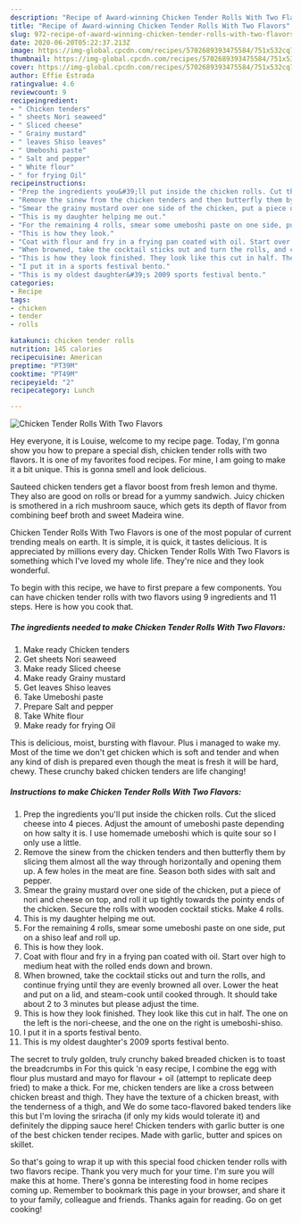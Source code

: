 ```yaml
---
description: "Recipe of Award-winning Chicken Tender Rolls With Two Flavors"
title: "Recipe of Award-winning Chicken Tender Rolls With Two Flavors"
slug: 972-recipe-of-award-winning-chicken-tender-rolls-with-two-flavors
date: 2020-06-20T05:22:37.213Z
image: https://img-global.cpcdn.com/recipes/5702689393475584/751x532cq70/chicken-tender-rolls-with-two-flavors-recipe-main-photo.jpg
thumbnail: https://img-global.cpcdn.com/recipes/5702689393475584/751x532cq70/chicken-tender-rolls-with-two-flavors-recipe-main-photo.jpg
cover: https://img-global.cpcdn.com/recipes/5702689393475584/751x532cq70/chicken-tender-rolls-with-two-flavors-recipe-main-photo.jpg
author: Effie Estrada
ratingvalue: 4.6
reviewcount: 9
recipeingredient:
- " Chicken tenders"
- " sheets Nori seaweed"
- " Sliced cheese"
- " Grainy mustard"
- " leaves Shiso leaves"
- " Umeboshi paste"
- " Salt and pepper"
- " White flour"
- " for frying Oil"
recipeinstructions:
- "Prep the ingredients you&#39;ll put inside the chicken rolls. Cut the sliced cheese into 4 pieces. Adjust the amount of umeboshi paste depending on how salty it is. I use homemade umeboshi which is quite sour so I only use a little."
- "Remove the sinew from the chicken tenders and then butterfly them by slicing them almost all the way through horizontally and opening them up. A few holes in the meat are fine. Season both sides with salt and pepper."
- "Smear the grainy mustard over one side of the chicken, put a piece of nori and cheese on top, and roll it up tightly towards the pointy ends of the chicken. Secure the rolls with wooden cocktail sticks. Make 4 rolls."
- "This is my daughter helping me out."
- "For the remaining 4 rolls, smear some umeboshi paste on one side, put on a shiso leaf and roll up."
- "This is how they look."
- "Coat with flour and fry in a frying pan coated with oil. Start over high to medium heat with the rolled ends down and brown."
- "When browned, take the cocktail sticks out and turn the rolls, and continue frying until they are evenly browned all over. Lower the heat and put on a lid, and steam-cook until cooked through. It should take about 2 to 3 minutes but please adjust the time."
- "This is how they look finished. They look like this cut in half. The one on the left is the nori-cheese, and the one on the right is umeboshi-shiso."
- "I put it in a sports festival bento."
- "This is my oldest daughter&#39;s 2009 sports festival bento."
categories:
- Recipe
tags:
- chicken
- tender
- rolls

katakunci: chicken tender rolls 
nutrition: 145 calories
recipecuisine: American
preptime: "PT39M"
cooktime: "PT49M"
recipeyield: "2"
recipecategory: Lunch

---
```



![Chicken Tender Rolls With Two Flavors](https://img-global.cpcdn.com/recipes/5702689393475584/751x532cq70/chicken-tender-rolls-with-two-flavors-recipe-main-photo.jpg)

Hey everyone, it is Louise, welcome to my recipe page. Today, I'm gonna show you how to prepare a special dish, chicken tender rolls with two flavors. It is one of my favorites food recipes. For mine, I am going to make it a bit unique. This is gonna smell and look delicious.

Sauteed chicken tenders get a flavor boost from fresh lemon and thyme. They also are good on rolls or bread for a yummy sandwich. Juicy chicken is smothered in a rich mushroom sauce, which gets its depth of flavor from combining beef broth and sweet Madeira wine.

Chicken Tender Rolls With Two Flavors is one of the most popular of current trending meals on earth. It is simple, it is quick, it tastes delicious. It is appreciated by millions every day. Chicken Tender Rolls With Two Flavors is something which I've loved my whole life. They're nice and they look wonderful.


To begin with this recipe, we have to first prepare a few components. You can have chicken tender rolls with two flavors using 9 ingredients and 11 steps. Here is how you cook that.

<!--inarticleads1-->

##### The ingredients needed to make Chicken Tender Rolls With Two Flavors:

1. Make ready  Chicken tenders
1. Get  sheets Nori seaweed
1. Make ready  Sliced cheese
1. Make ready  Grainy mustard
1. Get  leaves Shiso leaves
1. Take  Umeboshi paste
1. Prepare  Salt and pepper
1. Take  White flour
1. Make ready  for frying Oil


This is delicious, moist, bursting with flavour. Plus i managed to wake my. Most of the time we don&#39;t get chicken which is soft and tender and when any kind of dish is prepared even though the meat is fresh it will be hard, chewy. These crunchy baked chicken tenders are life changing! 

<!--inarticleads2-->

##### Instructions to make Chicken Tender Rolls With Two Flavors:

1. Prep the ingredients you&#39;ll put inside the chicken rolls. Cut the sliced cheese into 4 pieces. Adjust the amount of umeboshi paste depending on how salty it is. I use homemade umeboshi which is quite sour so I only use a little.
1. Remove the sinew from the chicken tenders and then butterfly them by slicing them almost all the way through horizontally and opening them up. A few holes in the meat are fine. Season both sides with salt and pepper.
1. Smear the grainy mustard over one side of the chicken, put a piece of nori and cheese on top, and roll it up tightly towards the pointy ends of the chicken. Secure the rolls with wooden cocktail sticks. Make 4 rolls.
1. This is my daughter helping me out.
1. For the remaining 4 rolls, smear some umeboshi paste on one side, put on a shiso leaf and roll up.
1. This is how they look.
1. Coat with flour and fry in a frying pan coated with oil. Start over high to medium heat with the rolled ends down and brown.
1. When browned, take the cocktail sticks out and turn the rolls, and continue frying until they are evenly browned all over. Lower the heat and put on a lid, and steam-cook until cooked through. It should take about 2 to 3 minutes but please adjust the time.
1. This is how they look finished. They look like this cut in half. The one on the left is the nori-cheese, and the one on the right is umeboshi-shiso.
1. I put it in a sports festival bento.
1. This is my oldest daughter&#39;s 2009 sports festival bento.


The secret to truly golden, truly crunchy baked breaded chicken is to toast the breadcrumbs in For this quick &#39;n easy recipe, I combine the egg with flour plus mustard and mayo for flavour + oil (attempt to replicate deep fried) to make a thick. For me, chicken tenders are like a cross between chicken breast and thigh. They have the texture of a chicken breast, with the tenderness of a thigh, and We do some taco-flavored baked tenders like this but I&#39;m loving the sriracha (if only my kids would tolerate it) and definitely the dipping sauce here! Chicken tenders with garlic butter is one of the best chicken tender recipes. Made with garlic, butter and spices on skillet. 

So that's going to wrap it up with this special food chicken tender rolls with two flavors recipe. Thank you very much for your time. I'm sure you will make this at home. There's gonna be interesting food in home recipes coming up. Remember to bookmark this page in your browser, and share it to your family, colleague and friends. Thanks again for reading. Go on get cooking!
